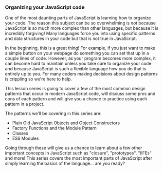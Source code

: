 ### Organizing your JavaScript code

One of the most daunting parts of JavaScript is learning how to organize your code. The reason this subject can be so overwhelming is _not_ because JavaScript is so much more complex than other languages, but because it is incredibly forgiving! Many languages force you into using specific patterns and data structures in your code but that is not true in JavaScript.

In the beginning, this is a great thing! For example, if you just want to make a simple button on your webpage do something you can set that up in a couple lines of code. However, as your program becomes more complex, it can become hard to maintain unless you take care to organize your code and because JavaScript is such a flexible language how you do that is entirely up to you. For many coders making decisions about design patterns is crippling so we're here to help.

This lesson series is going to cover a few of the most common design patterns that occur in modern JavaScript code, will discuss some pros and cons of each pattern and will give you a chance to practice using each pattern in a project.

The patterns we'll be covering in this series are:

- Plain Old JavaScript Objects and Object Constructors
- Factory Functions and the Module Pattern
- Classes
- ES6 Modules

Going through these will give us a chance to learn about a few other important concepts in JavaScript such as "closure", "prototypes", "IIFEs" and more! This series covers the most important parts of JavaScript after simply learning the basics of the language... are you ready?
